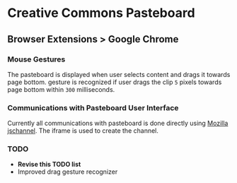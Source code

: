 # Creative Commons Pasteboard

## Browser Extensions > Google Chrome

### Mouse Gestures

The pasteboard is displayed when user selects content and drags it towards page bottom. gesture is recognized if user drags the clip `5` pixels towards page bottom within `300` milliseconds.

### Communications with Pasteboard User Interface

Currently all communications with pasteboard is done directly using [Mozilla jschannel](https://github.com/mozilla/jschannel). The iframe is used to create the channel.

### TODO

 * __Revise this TODO list__
 * Improved drag gesture recognizer